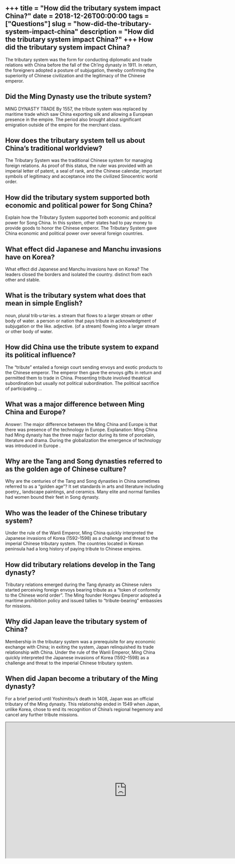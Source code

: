 +++
title = "How did the tributary system impact China?"
date = 2018-12-26T00:00:00
tags = ["Questions"]
slug = "how-did-the-tributary-system-impact-china"
description = "How did the tributary system impact China?"
+++
How did the tributary system impact China?
------------------------------------------

The tributary system was the form for conducting diplomatic and trade relations with China before the fall of the Ch’ing dynasty in 1911. In return, the foreigners adopted a posture of subjugation, thereby confirming the superiority of Chinese civilization and the legitimacy of the Chinese emperor.

Did the Ming Dynasty use the tribute system?
--------------------------------------------

MING DYNASTY TRADE By 1557, the tribute system was replaced by maritime trade which saw China exporting silk and allowing a European presence in the empire. The period also brought about significant emigration outside of the empire for the merchant class.

How does the tributary system tell us about China’s traditional worldview?
--------------------------------------------------------------------------

The Tributary System was the traditional Chinese system for managing foreign relations. As proof of this status, the ruler was provided with an imperial letter of patent, a seal of rank, and the Chinese calendar, important symbols of legitimacy and acceptance into the civilized Sinocentric world order.

How did the tributary system supported both economic and political power for Song China?
----------------------------------------------------------------------------------------

Explain how the Tributary System supported both economic and political power for Song China. In this system, other states had to pay money to provide goods to honor the Chinese emperor. The Tributary System gave China economic and political power over several foreign countries.

What effect did Japanese and Manchu invasions have on Korea?
------------------------------------------------------------

What effect did Japanese and Manchu invasions have on Korea? The leaders closed the borders and isolated the country. distinct from each other and stable.

What is the tributary system what does that mean in simple English?
-------------------------------------------------------------------

noun, plural trib·u·tar·ies. a stream that flows to a larger stream or other body of water. a person or nation that pays tribute in acknowledgment of subjugation or the like. adjective. (of a stream) flowing into a larger stream or other body of water.

How did China use the tribute system to expand its political influence?
-----------------------------------------------------------------------

The “tribute” entailed a foreign court sending envoys and exotic products to the Chinese emperor. The emperor then gave the envoys gifts in return and permitted them to trade in China. Presenting tribute involved theatrical subordination but usually not political subordination. The political sacrifice of participating …

What was a major difference between Ming China and Europe?
----------------------------------------------------------

Answer: The major difference between the Ming China and Europe is that there was presence of the technology in Europe. Explanation: Ming China had Ming dynasty has the three major factor during its time of porcelain, literature and drama. During the globalization the emergence of technology was introduced in Europe .

Why are the Tang and Song dynasties referred to as the golden age of Chinese culture?
-------------------------------------------------------------------------------------

Why are the centuries of the Tang and Song dynasties in China sometimes referred to as a “golden age”? It set standards in arts and literature including poetry,, landscape paintings, and ceramics. Many elite and normal families had women bound their feet in Song dynasty.

Who was the leader of the Chinese tributary system?
---------------------------------------------------

Under the rule of the Wanli Emperor, Ming China quickly interpreted the Japanese invasions of Korea (1592–1598) as a challenge and threat to the imperial Chinese tributary system. The countries located in Korean peninsula had a long history of paying tribute to Chinese empires.

How did tributary relations develop in the Tang dynasty?
--------------------------------------------------------

Tributary relations emerged during the Tang dynasty as Chinese rulers started perceiving foreign envoys bearing tribute as a “token of conformity to the Chinese world order”. The Ming founder Hongwu Emperor adopted a maritime prohibition policy and issued tallies to “tribute-bearing” embassies for missions.

Why did Japan leave the tributary system of China?
--------------------------------------------------

Membership in the tributary system was a prerequisite for any economic exchange with China; in exiting the system, Japan relinquished its trade relationship with China. Under the rule of the Wanli Emperor, Ming China quickly interpreted the Japanese invasions of Korea (1592–1598) as a challenge and threat to the imperial Chinese tributary system.

When did Japan become a tributary of the Ming dynasty?
------------------------------------------------------

For a brief period until Yoshimitsu’s death in 1408, Japan was an official tributary of the Ming dynasty. This relationship ended in 1549 when Japan, unlike Korea, chose to end its recognition of China’s regional hegemony and cancel any further tribute missions.

<iframe allow="accelerometer; autoplay; clipboard-write; encrypted-media; gyroscope; picture-in-picture" allowfullscreen="" class="__youtube_prefs__  epyt-is-override  no-lazyload" data-no-lazy="1" data-origheight="433" data-origwidth="770" data-skipgform_ajax_framebjll="" height="433" id="_ytid_79890" loading="lazy" src="https://www.youtube.com/embed/qXE9mNemW1M?enablejsapi=1&autoplay=0&cc_load_policy=0&cc_lang_pref=&iv_load_policy=1&loop=0&modestbranding=0&rel=1&fs=1&playsinline=0&autohide=2&theme=dark&color=red&controls=1&" title="YouTube player" width="770"></iframe>